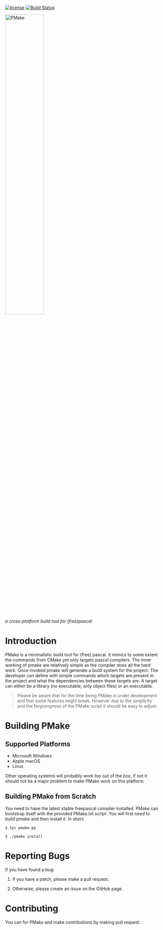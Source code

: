 [![license](https://img.shields.io/badge/license-%20GPL--2-blue.svg)](../master/LICENSE)
[![Build Status](https://travis-ci.org/daar/pmake.svg?branch=master)](https://travis-ci.org/daar/pmake)

<img src="https://github.com/daar/pmake/blob/master/logo/pmake_logo.png" alt="PMake" width="50%" height="50%"/>

*a cross-platform build tool for (free)pascal*

Introduction
============
PMake is a minimalistic build tool for (free) pascal. It mimics to some extent the commands from CMake yet only targets pascal compilers. The inner working of pmake are relatively simple as the compiler does all the hard work. Once invoked pmake will generate a build system for the project. The developer can define with simple commands which targets are present in the project and what the dependencies between these targets are. A target can either be a library (no executable, only object files) or an executable.

> Please be aware that for the time being PMake is under development and that some features might break. However due to the simplicity and the forgivingness of the PMake script it should be easy to adjust.

Building PMake
==============

Supported Platforms
-------------------

* Microsoft Windows
* Apple macOS
* Linux

Other operating systems will probably work too out of the box, if not it should not be a major problem to make PMake work on this platform.

Building PMake from Scratch
---------------------------
You need to have the latest stable freepascal compiler installed. PMake can bootstrap itself with the provided PMake.txt script. You will first need to build pmake and then install it. In short:

`$ fpc pmake.pp`

`$ ./pmake install`


Reporting Bugs
==============
If you have found a bug:

1. If you have a patch, please make a pull request.

2. Otherwise, please create an issue on the GitHub page.

Contributing
============
You can for PMake and make contributions by making pull request.
